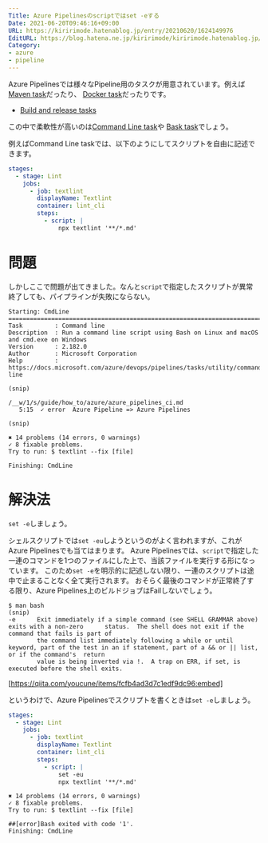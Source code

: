 ```yaml
---
Title: Azure Pipelinesのscriptではset -eする
Date: 2021-06-20T09:46:16+09:00
URL: https://kiririmode.hatenablog.jp/entry/20210620/1624149976
EditURL: https://blog.hatena.ne.jp/kiririmode/kiririmode.hatenablog.jp/atom/entry/26006613777884245
Category:
- azure
- pipeline
---
```


Azure Pipelinesでは様々なPipeline用のタスクが用意されています。例えば[Maven task](https://docs.microsoft.com/en-us/azure/devops/pipelines/tasks/build/maven?view=azure-devops)だったり、
[Docker task](https://docs.microsoft.com/en-us/azure/devops/pipelines/tasks/build/docker?view=azure-devops)だったりです。

- [Build and release tasks](https://docs.microsoft.com/en-us/azure/devops/pipelines/tasks/?view=azure-devops)

この中で柔軟性が高いのは[Command Line task](https://docs.microsoft.com/en-us/azure/devops/pipelines/tasks/utility/command-line?view=azure-devops&tabs=yaml)や
[Bask task](https://docs.microsoft.com/en-us/azure/devops/pipelines/tasks/utility/bash?view=azure-devops)でしょう。

例えばCommand Line taskでは、以下のようにしてスクリプトを自由に記述できます。

```yaml
stages:
  - stage: Lint
    jobs:
      - job: textlint
        displayName: Textlint
        container: lint_cli
        steps:
          - script: |
              npx textlint '**/*.md'
```

# 問題

しかしここで問題が出てきました。なんと`script`で指定したスクリプトが異常終了しても、パイプラインが失敗にならない。

```text
Starting: CmdLine
==============================================================================
Task         : Command line
Description  : Run a command line script using Bash on Linux and macOS and cmd.exe on Windows
Version      : 2.182.0
Author       : Microsoft Corporation
Help         : https://docs.microsoft.com/azure/devops/pipelines/tasks/utility/command-line

(snip)

/__w/1/s/guide/how_to/azure/azure_pipelines_ci.md
   5:15  ✓ error  Azure Pipeline => Azure Pipelines

(snip)

✖ 14 problems (14 errors, 0 warnings)
✓ 8 fixable problems.
Try to run: $ textlint --fix [file]

Finishing: CmdLine
```

# 解決法

`set -e`しましょう。

シェルスクリプトでは`set -eu`しようというのがよく言われますが、これがAzure Pipelinesでも当てはまります。
Azure Pipelinesでは、`script`で指定した一連のコマンドを1つのファイルにした上で、当該ファイルを実行する形になっています。
このため`set -e`を明示的に記述しない限り、一連のスクリプトは途中で止まることなく全て実行されます。
おそらく最後のコマンドが正常終了する限り、Azure Pipelines上のビルドジョブはFailしないでしょう。

```
$ man bash
(snip)
-e      Exit immediately if a simple command (see SHELL GRAMMAR above) exits with a non-zero      status.  The shell does not exit if the command that fails is part of
        the command list immediately following a while or until keyword, part of the test in an if statement, part of a && or || list, or if the command's  return
        value is being inverted via !.  A trap on ERR, if set, is executed before the shell exits.
```

[https://qiita.com/youcune/items/fcfb4ad3d7c1edf9dc96:embed]

というわけで、Azure Pipelinesでスクリプトを書くときは`set -e`しましょう。

```yaml
stages:
  - stage: Lint
    jobs:
      - job: textlint
        displayName: Textlint
        container: lint_cli
        steps:
          - script: |
              set -eu
              npx textlint '**/*.md'
```

```text
✖ 14 problems (14 errors, 0 warnings)
✓ 8 fixable problems.
Try to run: $ textlint --fix [file]

##[error]Bash exited with code '1'.
Finishing: CmdLine
```
